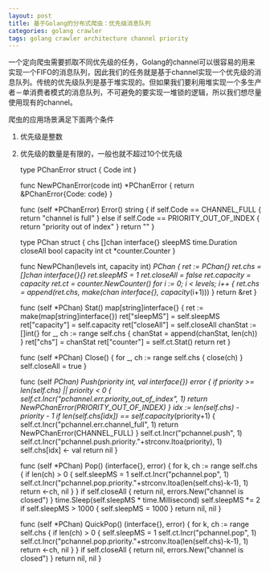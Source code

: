 ```yaml
---
layout: post
title: 基于Golang的分布式爬虫：优先级消息队列
categories: golang crawler
tags: golang crawler architecture channel priority
---
```


一个定向爬虫需要抓取不同优先级的任务，Golang的channel可以很容易的用来实现一个FIFO的消息队列，因此我们的任务就是基于channel实现一个优先级的消息队列。传统的优先级队列是基于堆实现的。但如果我们要利用堆实现一个多生产者－单消费者模式的消息队列，不可避免的要实现一堆锁的逻辑，所以我们想尽量使用现有的channel。

爬虫的应用场景满足下面两个条件
1. 优先级是整数
2. 优先级的数量是有限的，一般也就不超过10个优先级


	type PChanError struct {
		Code int
	}

	func NewPChanError(code int) *PChanError {
		return &PChanError{Code: code}
	}

	func (self *PChanError) Error() string {
		if self.Code == CHANNEL_FULL {
			return "channel is full"
		} else if self.Code == PRIORITY_OUT_OF_INDEX {
			return "priority out of index"
		}
		return ""
	}

	type PChan struct {
		chs      []chan interface{}
		sleepMS  time.Duration
		closeAll bool
		capacity int
		ct       *counter.Counter
	}

	func NewPChan(levels int, capacity int) *PChan {
		ret := PChan{}
		ret.chs = []chan interface{}{}
		ret.sleepMS = 1
		ret.closeAll = false
		ret.capacity = capacity
		ret.ct = counter.NewCounter()
		for i := 0; i < levels; i++ {
			ret.chs = append(ret.chs, make(chan interface{}, capacity*(i+1)))
		}
		return &ret
	}

	func (self *PChan) Stat() map[string]interface{} {
		ret := make(map[string]interface{})
		ret["sleepMS"] = self.sleepMS
		ret["capacity"] = self.capacity
		ret["closeAll"] = self.closeAll
		chanStat := []int{}
		for _, ch := range self.chs {
			chanStat = append(chanStat, len(ch))
		}
		ret["chs"] = chanStat
		ret["counter"] = self.ct.Stat()
		return ret
	}

	func (self *PChan) Close() {
		for _, ch := range self.chs {
			close(ch)
		}
		self.closeAll = true
	}

	func (self *PChan) Push(priority int, val interface{}) error {
		if priority >= len(self.chs) || priority < 0 {
			self.ct.Incr("pchannel.err.priority_out_of_index", 1)
			return NewPChanError(PRIORITY_OUT_OF_INDEX)
		}
		idx := len(self.chs) - priority - 1
		if len(self.chs[idx]) == self.capacity*(priority+1) {
			self.ct.Incr("pchannel.err.channel_full", 1)
			return NewPChanError(CHANNEL_FULL)
		}
		self.ct.Incr("pchannel.push", 1)
		self.ct.Incr("pchannel.push.priority."+strconv.Itoa(priority), 1)
		self.chs[idx] <- val
		return nil
	}

	func (self *PChan) Pop() (interface{}, error) {
		for k, ch := range self.chs {
			if len(ch) > 0 {
				self.sleepMS = 1
				self.ct.Incr("pchannel.pop", 1)
				self.ct.Incr("pchannel.pop.priority."+strconv.Itoa(len(self.chs)-k-1), 1)
				return <-ch, nil
			}
		}
		if self.closeAll {
			return nil, errors.New("channel is closed")
		}
		time.Sleep(self.sleepMS * time.Millisecond)
		self.sleepMS *= 2
		if self.sleepMS > 1000 {
			self.sleepMS = 1000
		}
		return nil, nil
	}

	func (self *PChan) QuickPop() (interface{}, error) {
		for k, ch := range self.chs {
			if len(ch) > 0 {
				self.sleepMS = 1
				self.ct.Incr("pchannel.pop", 1)
				self.ct.Incr("pchannel.pop.priority."+strconv.Itoa(len(self.chs)-k-1), 1)
				return <-ch, nil
			}
		}
		if self.closeAll {
			return nil, errors.New("channel is closed")
		}
		return nil, nil
	}

